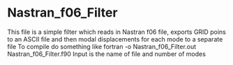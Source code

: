 # Nastran_f06_Filter
This file is a simple filter which reads in Nastran f06 file, exports GRID poins to an ASCII file and then modal displacements for each mode to a separate file
To compile do something like
fortran -o Nastran_f06_Filter.out Nastran_f06_Filter.f90 
Input is the name of file and number of modes

